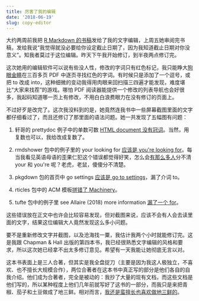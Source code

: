 ```yaml
---
title: 厉害了我的编辑
date: '2018-06-19'
slug: copy-editor
---
```


大约两周前我把 [R Markdown 的书稿](https://bookdown.org/yihui/rmarkdown)发给了我的文字编辑，上周五她审阅完书稿，发给我说“我觉得就没必要给你设定截止日期了，因为我知道截止日期对你没意义”。知我者莫过于这位编辑。昨天下午我开始修订，到半夜两点修订完。

这次她用的编辑软件可以说有些没人性，修改的字词只有红色标记，我只能睁大[狗眼金睛](/cn/2017/02/eyes/)在三百多页 PDF 中逐页寻找红色的字词。有时候只是添加了一个逗号，或把 to 改成 into，这种细微的变动我得用肉眼来回扫描三四遍才能发现，难度堪比“大家来找茬”的游戏。哪怕 PDF 阅读器能提供一个修改的列表导航也会好很多，我起码知道哪一页上有修改，不用白白浪费眼力在没有修订的页面上。

不过好歹是改完了。这次我没料到的是，她竟然连我书中一些屏幕截图里面的文字都仔细看过了，而且还修订了那里面的语法问题。她一共发现了五幅图有问题：

1. 轩哥的 prettydoc 例子中的单数可数 [HTML document 没有冠词](https://github.com/yixuan/prettydoc/pull/10)。当然，用复数也可以，我给改成复数了。

1. rmdshower 包中的例子里的 your looking for [应该是 you're looking for](https://github.com/MangoTheCat/rmdshower/pull/49)。每当我看见英语母语的歪果仁犯这个错误都觉得好笑，怎么会[有那么多人](https://twitter.com/apreshill/status/1009431901990350854)分不清 your 和 you're 呢？老虎，老鼠，傻傻分不清楚。

1. pkgdown 包的首页中 go settings [应该是 go to settings](https://github.com/r-lib/pkgdown/pull/736)，漏了介词 to。

1. rticles 包中的 ACM 模板[拼错了 Machinery](https://github.com/rstudio/rticles/pull/141)。

1. tufte 包中的例子里 see Allaire (2018) more information [漏了一个 for](https://github.com/rstudio/tufte/commit/ff23ef7cc6)。

这些错误放在正文中也许会比较容易发现，但对截图来说，应该不会有人会去读里面的文字，结果这位编辑大人竟然发现这么多小问题。

要不是重新修改文字并截图，以及沧海找一粟，我估计我两个小时就能修订完。这是我跟 Chapman & Hall 出版的第四本书，我已经很熟悉文字编辑的风格和要求，所以这次她已经拿不出太多修订意见。希望有一天我能让她彻底无言以对。

这本书表面上是三人合著，但其实是我全盘捉刀（主要是因为我这人极独立，不喜欢、也不擅长大规模合作），两位合著者在这本书中真正写的部分是他们各自的自我介绍。他们成为合著者，完全是被动的：我抄了大量的现有文档，而这些文档是他们写的，所以某种程度上他们几年前就写好了这书的一部分，而我只是来把青椒、茄子和土豆做成了地三鲜。相对而言，[我还是蛮擅长也喜欢做地三鲜的](https://yufree.cn/cn/2018/06/07/r-conf-18/)。
